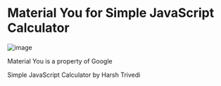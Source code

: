 # Material You for Simple JavaScript Calculator
![image](https://github.com/GuiMar10/Simple-JavaScript-Calculator-material-you/assets/125166258/efcf3fad-b493-48ba-b689-aefbff4bc24a)

Material You is a property of Google

Simple JavaScript Calculator by Harsh Trivedi
